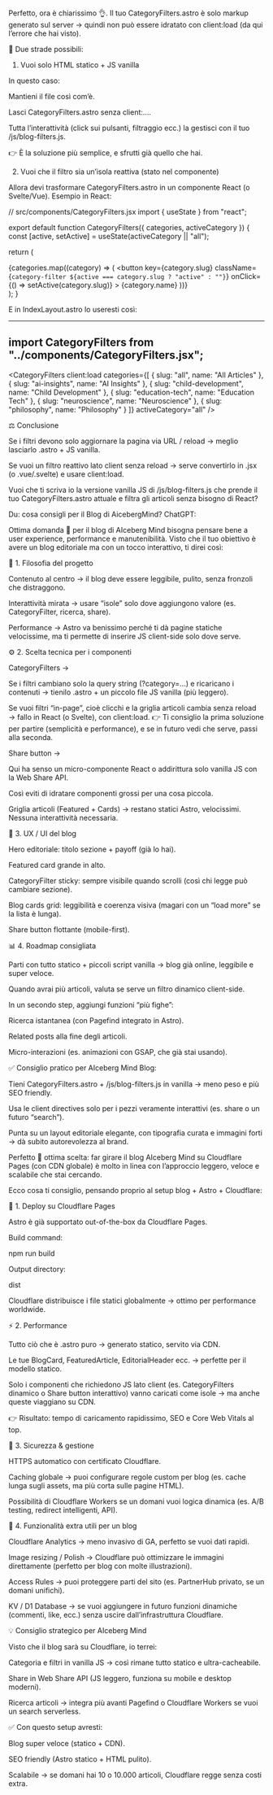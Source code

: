 Perfetto, ora è chiarissimo 👌.
Il tuo CategoryFilters.astro è solo markup generato sul server → quindi non può essere idratato con client:load (da qui l’errore che hai visto).

🔑 Due strade possibili:
1. Vuoi solo HTML statico + JS vanilla

In questo caso:

Mantieni il file così com’è.

Lasci CategoryFilters.astro senza client:....

Tutta l’interattività (click sui pulsanti, filtraggio ecc.) la gestisci con il tuo /js/blog-filters.js.

👉 È la soluzione più semplice, e sfrutti già quello che hai.

2. Vuoi che il filtro sia un’isola reattiva (stato nel componente)

Allora devi trasformare CategoryFilters.astro in un componente React (o Svelte/Vue).
Esempio in React:

// src/components/CategoryFilters.jsx
import { useState } from "react";

export default function CategoryFilters({ categories, activeCategory }) {
  const [active, setActive] = useState(activeCategory || "all");

  return (
    <div className="blog-categories">
      {categories.map((category) => (
        <button
          key={category.slug}
          className={`category-filter ${active === category.slug ? "active" : ""}`}
          onClick={() => setActive(category.slug)}
        >
          {category.name}
        </button>
      ))}
    </div>
  );
}


E in IndexLayout.astro lo useresti così:

---
import CategoryFilters from "../components/CategoryFilters.jsx";
---

<CategoryFilters 
  client:load 
  categories={[
    { slug: "all", name: "All Articles" },
    { slug: "ai-insights", name: "AI Insights" },
    { slug: "child-development", name: "Child Development" },
    { slug: "education-tech", name: "Education Tech" },
    { slug: "neuroscience", name: "Neuroscience" },
    { slug: "philosophy", name: "Philosophy" }
  ]} 
  activeCategory="all"
/>

⚖️ Conclusione

Se i filtri devono solo aggiornare la pagina via URL / reload → meglio lasciarlo .astro + JS vanilla.

Se vuoi un filtro reattivo lato client senza reload → serve convertirlo in .jsx (o .vue/.svelte) e usare client:load.

Vuoi che ti scriva io la versione vanilla JS di /js/blog-filters.js che prende il tuo CategoryFilters.astro attuale e filtra gli articoli senza bisogno di React?

Du:
cosa consigli per il Blog di AicebergMind?
ChatGPT:

Ottima domanda 🙌 per il blog di AIceberg Mind bisogna pensare bene a user experience, performance e manutenibilità. Visto che il tuo obiettivo è avere un blog editoriale ma con un tocco interattivo, ti direi così:

🔎 1. Filosofia del progetto

Contenuto al centro → il blog deve essere leggibile, pulito, senza fronzoli che distraggono.

Interattività mirata → usare “isole” solo dove aggiungono valore (es. CategoryFilter, ricerca, share).

Performance → Astro va benissimo perché ti dà pagine statiche velocissime, ma ti permette di inserire JS client-side solo dove serve.

⚙️ 2. Scelta tecnica per i componenti

CategoryFilters →

Se i filtri cambiano solo la query string (?category=…) e ricaricano i contenuti → tienilo .astro + un piccolo file JS vanilla (più leggero).

Se vuoi filtri “in-page”, cioè clicchi e la griglia articoli cambia senza reload → fallo in React (o Svelte), con client:load.
👉 Ti consiglio la prima soluzione per partire (semplicità e performance), e se in futuro vedi che serve, passi alla seconda.

Share button →

Qui ha senso un micro-componente React o addirittura solo vanilla JS con la Web Share API.

Così eviti di idratare componenti grossi per una cosa piccola.

Griglia articoli (Featured + Cards) → restano statici Astro, velocissimi. Nessuna interattività necessaria.

🎨 3. UX / UI del blog

Hero editoriale: titolo sezione + payoff (già lo hai).

Featured card grande in alto.

CategoryFilter sticky: sempre visibile quando scrolli (così chi legge può cambiare sezione).

Blog cards grid: leggibilità e coerenza visiva (magari con un “load more” se la lista è lunga).

Share button flottante (mobile-first).

📊 4. Roadmap consigliata

Parti con tutto statico + piccoli script vanilla → blog già online, leggibile e super veloce.

Quando avrai più articoli, valuta se serve un filtro dinamico client-side.

In un secondo step, aggiungi funzioni “più fighe”:

Ricerca istantanea (con Pagefind integrato in Astro).

Related posts alla fine degli articoli.

Micro-interazioni (es. animazioni con GSAP, che già stai usando).

✅ Consiglio pratico per AIceberg Mind Blog:

Tieni CategoryFilters.astro + /js/blog-filters.js in vanilla → meno peso e più SEO friendly.

Usa le client directives solo per i pezzi veramente interattivi (es. share o un futuro “search”).

Punta su un layout editoriale elegante, con tipografia curata e immagini forti → dà subito autorevolezza al brand.






Perfetto 🙌 ottima scelta: far girare il blog AIceberg Mind su Cloudflare Pages (con CDN globale) è molto in linea con l’approccio leggero, veloce e scalabile che stai cercando.

Ecco cosa ti consiglio, pensando proprio al setup blog + Astro + Cloudflare:

🚀 1. Deploy su Cloudflare Pages

Astro è già supportato out-of-the-box da Cloudflare Pages.

Build command:

npm run build


Output directory:

dist


Cloudflare distribuisce i file statici globalmente → ottimo per performance worldwide.

⚡ 2. Performance

Tutto ciò che è .astro puro → generato statico, servito via CDN.

Le tue BlogCard, FeaturedArticle, EditorialHeader ecc. → perfette per il modello statico.

Solo i componenti che richiedono JS lato client (es. CategoryFilters dinamico o Share button interattivo) vanno caricati come isole → ma anche queste viaggiano su CDN.

👉 Risultato: tempo di caricamento rapidissimo, SEO e Core Web Vitals al top.

🔐 3. Sicurezza & gestione

HTTPS automatico con certificato Cloudflare.

Caching globale → puoi configurare regole custom per blog (es. cache lunga sugli assets, ma più corta sulle pagine HTML).

Possibilità di Cloudflare Workers se un domani vuoi logica dinamica (es. A/B testing, redirect intelligenti, API).

🎯 4. Funzionalità extra utili per un blog

Cloudflare Analytics → meno invasivo di GA, perfetto se vuoi dati rapidi.

Image resizing / Polish → Cloudflare può ottimizzare le immagini direttamente (perfetto per blog con molte illustrazioni).

Access Rules → puoi proteggere parti del sito (es. PartnerHub privato, se un domani unifichi).

KV / D1 Database → se vuoi aggiungere in futuro funzioni dinamiche (commenti, like, ecc.) senza uscire dall’infrastruttura Cloudflare.

💡 Consiglio strategico per AIceberg Mind

Visto che il blog sarà su Cloudflare, io terrei:

Categoria e filtri in vanilla JS → così rimane tutto statico e ultra-cacheabile.

Share in Web Share API (JS leggero, funziona su mobile e desktop moderni).

Ricerca articoli → integra più avanti Pagefind o Cloudflare Workers se vuoi un search serverless.

✅ Con questo setup avresti:

Blog super veloce (statico + CDN).

SEO friendly (Astro statico + HTML pulito).

Scalabile → se domani hai 10 o 10.000 articoli, Cloudflare regge senza costi extra.
